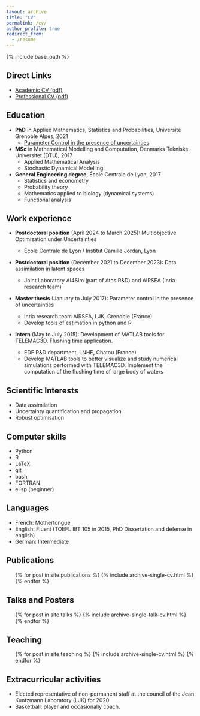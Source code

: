 ```yaml
---
layout: archive
title: "CV"
permalink: /cv/
author_profile: true
redirect_from:
  - /resume
---
```


{% include base_path %}

Direct Links
---

+ [Academic CV (pdf)](https://vtrappler.github.io/files/TRAPPLER_academic_CV.pdf)
+ [Professional CV (pdf)](https://vtrappler.github.io/files/professional_resume_TRAPPLER.pdf)


Education
---
* **PhD** in Applied Mathematics, Statistics and Probabilities, Université Grenoble Alpes, 2021
  * [Parameter Control in the presence of uncertainties](https://vtrappler.github.io/files/trappler_dissertation.pdf)
* **MSc** in Mathematical Modelling and Computation, Denmarks Tekniske Universitet (DTU), 2017
  * Applied Mathematical Analysis
  * Stochastic Dynamical Modelling
* **General Engineering degree**, École Centrale de Lyon, 2017
  * Statistics and econometry
  * Probability theory
  * Mathematics applied to biology (dynamical systems)
  * Functional analysis



Work experience
---
* **Postdoctoral position** (April 2024 to March 2025): Multiobjective Optimization under Uncertainties
  * École Centrale de Lyon / Institut Camille Jordan, Lyon

* **Postdoctoral position** (December 2021 to December 2023): Data assimilation in latent spaces
  * Joint Laboratory AI4Sim (part of Atos R&D) and AIRSEA (Inria research team)

* **Master thesis** (January to July 2017): Parameter control in the presence of uncertainties
  * Inria research team AIRSEA, LJK, Grenoble (France)
  * Develop tools of estimation in python and R

* **Intern** (May to July 2015): Development of MATLAB tools for TELEMAC3D. Flushing time application.
  * EDF R&D department, LNHE, Chatou (France)
  * Develop MATLAB tools to better visualize and study numerical simulations performed with TELEMAC3D. Implement the computation of the flushing time of large body of waters 
  
 
Scientific Interests
---
* Data assimilation
* Uncertainty quantification and propagation
* Robust optimisation

Computer skills
---
* Python
* R
* LaTeX
* git
* bash
* FORTRAN
* elisp (beginner)


Languages
---
* French: Mothertongue
* English: Fluent (TOEFL IBT 105 in 2015, PhD Dissertation and defense in english)
* German: Intermediate


Publications
---
  <ul>{% for post in site.publications %}
    {% include archive-single-cv.html %}
  {% endfor %}</ul>
  
Talks and Posters
---
  <ul>{% for post in site.talks %}
    {% include archive-single-talk-cv.html %}
  {% endfor %}</ul>
  
Teaching
---
  <ul>{% for post in site.teaching %}
    {% include archive-single-cv.html %}
  {% endfor %}</ul>
  
Extracurricular activities
---
* Elected representative of non-permanent staff at the council of the Jean Kuntzmann Laboratory (LJK) for 2020
* Basketball: player and occasionally coach.
